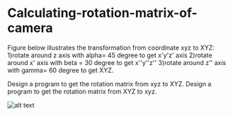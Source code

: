 # Calculating-rotation-matrix-of-camera

Figure below illustrates the transformation from coordinate xyz to XYZ: 
1)rotate around z axis with alpha= 45 degree to get x'y'z' axis 
2)rotate around x' axis with beta = 30 degree to get x''y''z'' 
3)rotate around z''
axis with gamma= 60 degree to get XYZ.

Design a program to get the rotation matrix from xyz to XYZ.
Design a program to get the rotation matrix from XYZ to xyz.

![alt text](https://github.com/[username]/[reponame]/blob/[branch]/image.jpg?raw=true)
